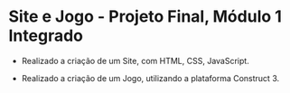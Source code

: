 # Site e Jogo - Projeto Final, Módulo 1 Integrado
- Realizado a criação de um Site, com HTML, CSS, JavaScript.

- Realizado a criação de um Jogo, utilizando a plataforma Construct 3.